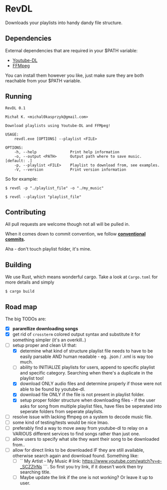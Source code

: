 

# RevDL 

Downloads your playlists into handy dandy file structure.

## Dependencies

External dependencies that are required in your $PATH variable:
* [Youtube-DL](https://youtube-dl.org/)
* [FFMpeg](https://www.ffmpeg.org/)

You can install them however you like, just make sure they are both reachable from your $PATH variable.

## Running

```shell
RevDL 0.1

Michał K. <michal0kasprzyk@gmail.com>

Download playlists using Youtube-DL and FFMpeg!

USAGE:
    revdl.exe [OPTIONS] --playlist <FILE>

OPTIONS:
    -h, --help               Print help information
    -o, --output <PATH>      Output path where to save music. [default: .]
    -p, --playlist <FILE>    Playlist to download from, see examples.
    -V, --version            Print version information
```

So for example:

```shell
$ revdl -p "./playlist_file" -o "./my_music"
```

```shell
$ revdl --playlist "playlist_file"
```

## Contributing

All pull requests are welcome though not all will be pulled in.

When it comes down to commit convention, we follow **[conventional commits](https://www.conventionalcommits.org/en/v1.0.0/).**

Aha - don't touch playlist folder, it's mine.

## Building

We use Rust, which means wonderful cargo. Take a look at `Cargo.toml` for more details and simply

```shell
$ cargo build
```

## Road map

The big TODOs are:
* [x] **pararellize downloading songs**
* [x] get rid of `crossterm` colored output syntax and substitute it for something simpler (it's an overkill..)
* [ ] setup proper and clean UI that:
    * [x] determine what kind of structure playlist file needs to have to be easily parsable AND human readable - eg. .json / .xml is way too much.</del>
    * [ ] ability to INITIALIZE playlists for users, append to specific playlist and specific category. Searching when there's a duplicate in the playlist too!
    * [x] download ONLY audio files and determine properly if those were not able to be found by youtube-dl. </del>
    * [x] download file ONLY if the file is not present in playlist folder. </del>
    * [x] setup proper folder structure when downloading files - if the user asks for song from multiple playlist files, have files be seperated into seperate folders from seperate playlists.
* [ ] resolve issue with lacking ffmpeg on a system to decode music file.
* [ ] some kind of testing/tests would be nice lmao.
* [ ] preferably find a way to move away from youtube-dl to relay on a VARIOUS different services to find songs rather than just one. 
* [ ] allow users to specify what site they want their song to be downloaded from..
* [ ] allow for direct links to be downloaded IF they are still available, otherwise search again and download found. Something like:
    * [ ] `` My Artist - My Music # link: https://www.youtube.com/watch?v=e-_SCZZlrNs ```. So first you try link, if it doesn't work then try searching title.
    * [ ] Maybe update the link if the one is not working? Or leave it up to user.
